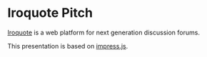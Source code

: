 Iroquote Pitch
============

[Iroquote](http://www.iroquote.com) is a web platform for next generation discussion forums.

This presentation is based on [impress.js](http://github.com/bartaz/impress.js).
